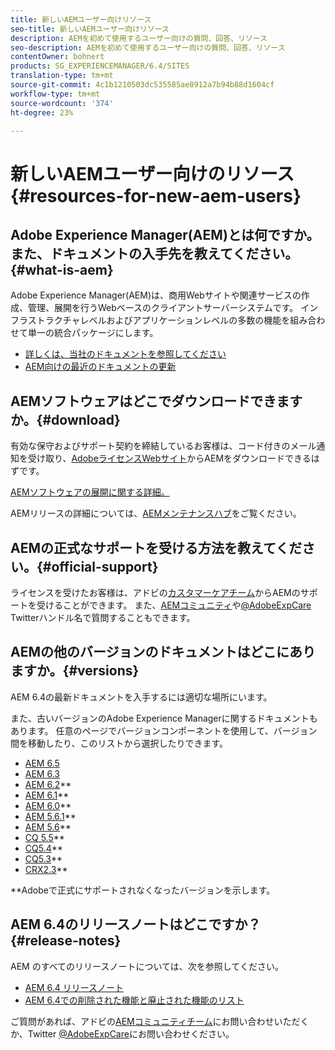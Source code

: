 ```yaml
---
title: 新しいAEMユーザー向けリソース
seo-title: 新しいAEMユーザー向けリソース
description: AEMを初めて使用するユーザー向けの質問、回答、リソース
seo-description: AEMを初めて使用するユーザー向けの質問、回答、リソース
contentOwner: bohnert
products: SG_EXPERIENCEMANAGER/6.4/SITES
translation-type: tm+mt
source-git-commit: 4c1b1210503dc535585ae8912a7b94b88d1604cf
workflow-type: tm+mt
source-wordcount: '374'
ht-degree: 23%

---
```



# 新しいAEMユーザー向けのリソース{#resources-for-new-aem-users}

## Adobe Experience Manager(AEM)とは何ですか。また、ドキュメントの入手先を教えてください。{#what-is-aem}

Adobe Experience Manager(AEM)は、商用Webサイトや関連サービスの作成、管理、展開を行うWebベースのクライアントサーバーシステムです。 インフラストラクチャレベルおよびアプリケーションレベルの多数の機能を組み合わせて単一の統合パッケージにします。

* [詳しくは、当社のドキュメントを参照してください](/help/sites-deploying/home.md)
* [AEM向けの最近のドキュメントの更新](https://helpx.adobe.com/experience-manager/documentation-updates.html)

## AEMソフトウェアはどこでダウンロードできますか。{#download}

有効な保守およびサポート契約を締結しているお客様は、コード付きのメール通知を受け取り、[AdobeライセンスWebサイト](http://licensing.adobe.com/)からAEMをダウンロードできるはずです。

[AEMソフトウェアの展開に関する詳細。](/help/sites-deploying/home.md)

AEMリリースの詳細については、[AEMメンテナンスハブ](https://helpx.adobe.com/experience-manager/aem-releases-updates.html)をご覧ください。

## AEMの正式なサポートを受ける方法を教えてください。{#official-support}

ライセンスを受けたお客様は、アドビの[カスタマーケアチーム](https://helpx.adobe.com/jp/marketing-cloud/contact-support.html)からAEMのサポートを受けることができます。 また、[AEMコミュニティ](https://forums.adobe.com/community/experience-cloud/marketing-cloud/experience-manager)や[@AdobeExpCare](https://twitter.com/adobeexpcare) Twitterハンドル名で質問することもできます。

## AEMの他のバージョンのドキュメントはどこにありますか。{#versions}

AEM 6.4の最新ドキュメントを入手するには適切な場所にいます。

また、古いバージョンのAdobe Experience Managerに関するドキュメントもあります。 任意のページでバージョンコンポーネントを使用して、バージョン間を移動したり、このリストから選択したりできます。

* [AEM 6.5](https://helpx.adobe.com/jp/support/experience-manager/6-5.html)
* [AEM 6.3](https://helpx.adobe.com/jp/support/experience-manager/6-3.html)
* [AEM 6.2](https://helpx.adobe.com/jp/support/experience-manager/6-2.html)**
* [AEM 6.1](https://docs.adobe.com/docs/ja/aem/6-1.html)**
* [AEM 6.0](https://docs.adobe.com/docs/ja/aem/6-0.html)**
* [AEM 5.6.1](https://helpx.adobe.com/experience-manager/aem-previous-versions.html)**
* [AEM 5.6](https://helpx.adobe.com/experience-manager/aem-previous-versions.html)**
* [CQ 5.5](https://helpx.adobe.com/experience-manager/aem-previous-versions.html)**
* [CQ5.4](https://helpx.adobe.com/experience-manager/aem-previous-versions.html)**
* [CQ5.3](https://helpx.adobe.com/experience-manager/aem-previous-versions.html)**
* [CRX2.3](https://helpx.adobe.com/experience-manager/aem-previous-versions.html)**

**Adobeで正式にサポートされなくなったバージョンを示します。

## AEM 6.4のリリースノートはどこですか？{#release-notes}

AEM のすべてのリリースノートについては、次を参照してください。

* [AEM 6.4 リリースノート](/help/release-notes/home.md)
* [AEM 6.4での削除された機能と廃止された機能のリスト](/help/release-notes/deprecated-removed-features.md)

ご質問があれば、アドビの[AEMコミュニティチーム](http://help-forums.adobe.com/content/adobeforums/en/experience-manager-forum/adobe-experience-manager.html)にお問い合わせいただくか、Twitter [@AdobeExpCare](https://twitter.com/adobeexpcare)にお問い合わせください。
